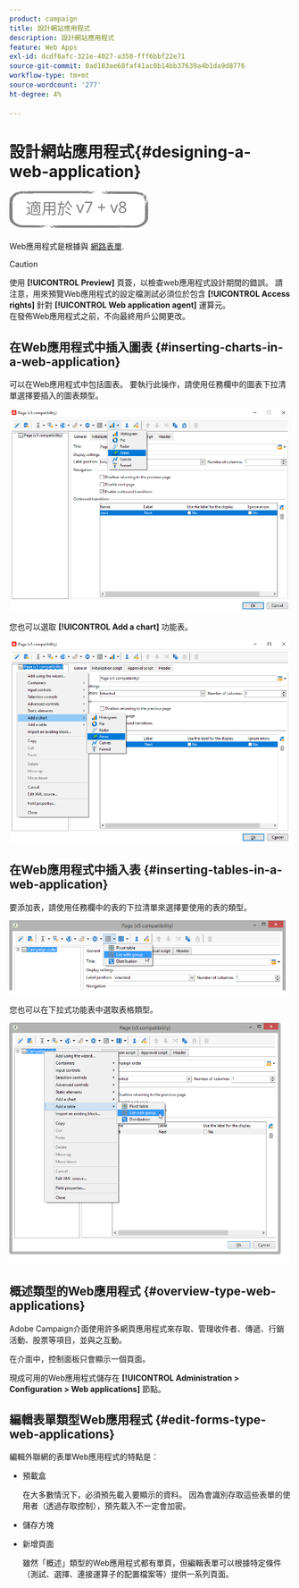 ```yaml
---
product: campaign
title: 設計網站應用程式
description: 設計網站應用程式
feature: Web Apps
exl-id: dcdf6afc-321e-4027-a350-fff6bbf22e71
source-git-commit: 0ad183ae68faf41ac0b14bb37639a4b1da9d8776
workflow-type: tm+mt
source-wordcount: '277'
ht-degree: 4%

---
```


# 設計網站應用程式{#designing-a-web-application}

![](../../assets/common.svg)

Web應用程式是根據與 [網路表單](about-web-forms.md).

>[!CAUTION]
>
>使用 **[!UICONTROL Preview]** 頁簽，以檢查web應用程式設計期間的錯誤。 請注意，用來預覽Web應用程式的設定檔測試必須位於包含 **[!UICONTROL Access rights]** 針對 **[!UICONTROL Web application agent]** 運算元。 </br>在發佈Web應用程式之前，不向最終用戶公開更改。

## 在Web應用程式中插入圖表 {#inserting-charts-in-a-web-application}

可以在Web應用程式中包括圖表。 要執行此操作，請使用任務欄中的圖表下拉清單選擇要插入的圖表類型。

![](assets/s_ncs_admin_webapps_bar_graph.png)

您也可以選取 **[!UICONTROL Add a chart]** 功能表。

![](assets/s_ncs_admin_webapps_graph.png)

## 在Web應用程式中插入表 {#inserting-tables-in-a-web-application}

要添加表，請使用任務欄中的表的下拉清單來選擇要使用的表的類型。

![](assets/s_ncs_admin_webapps_bar_table.png)

您也可以在下拉式功能表中選取表格類型。

![](assets/s_ncs_admin_webapps_table.png)

## 概述類型的Web應用程式 {#overview-type-web-applications}

Adobe Campaign介面使用許多網頁應用程式來存取、管理收件者、傳遞、行銷活動、股票等項目，並與之互動。

在介面中，控制面板只會顯示一個頁面。

現成可用的Web應用程式儲存在 **[!UICONTROL Administration > Configuration > Web applications]** 節點。

## 編輯表單類型Web應用程式 {#edit-forms-type-web-applications}

編輯外聯網的表單Web應用程式的特點是：

* 預載盒

   在大多數情況下，必須預先載入要顯示的資料。 因為會識別存取這些表單的使用者（透過存取控制），預先載入不一定會加密。

* 儲存方塊
* 新增頁面

   雖然「概述」類型的Web應用程式都有單頁，但編輯表單可以根據特定條件（測試、選擇、連接運算子的配置檔案等）提供一系列頁面。

